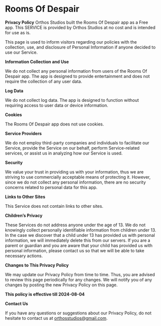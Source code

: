 # Rooms Of Despair
**Privacy Policy**
Orthos Studios built the Rooms Of Despair app as a Free app. This SERVICE is provided by Orthos Studios at no cost and is intended for use as is.

This page is used to inform visitors regarding our policies with the collection, use, and disclosure of Personal Information if anyone decided to use our Service.

**Information Collection and Use**

We do not collect any personal information from users of the Rooms Of Despair app. The app is designed to provide entertainment and does not require the collection of any user data.

**Log Data**

We do not collect log data. The app is designed to function without requiring access to user data or device information.

**Cookies**

The Rooms Of Despair app does not use cookies.

**Service Providers**

We do not employ third-party companies and individuals to facilitate our Service, provide the Service on our behalf, perform Service-related services, or assist us in analyzing how our Service is used.

**Security**

We value your trust in providing us with your information, thus we are striving to use commercially acceptable means of protecting it. However, since we do not collect any personal information, there are no security concerns related to personal data for this app.

**Links to Other Sites**

This Service does not contain links to other sites.

**Children’s Privacy**

These Services do not address anyone under the age of 13. We do not knowingly collect personally identifiable information from children under 13. In the case we discover that a child under 13 has provided us with personal information, we will immediately delete this from our servers. If you are a parent or guardian and you are aware that your child has provided us with personal information, please contact us so that we will be able to take necessary actions.

**Changes to This Privacy Policy**

We may update our Privacy Policy from time to time. Thus, you are advised to review this page periodically for any changes. We will notify you of any changes by posting the new Privacy Policy on this page.

**This policy is effective till 2024-08-04**

**Contact Us**

If you have any questions or suggestions about our Privacy Policy, do not hesitate to contact us at orthosstudios@gmail.com.

